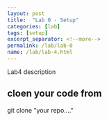 ```yaml
---
layout: post
title:  "Lab 0 - Setup"
categories: [lab]
tags: [setup]
excerpt_separator: <!--more-->
permalink: /lab/lab-0
name: /lab/lab-4.html
---
```


Lab4 description
<!--more-->



## cloen your code from

git clone "your repo...."
